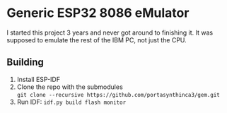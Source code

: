 # Generic ESP32 8086 eMulator
I started this project 3 years and never got around to finishing it. It was
supposed to emulate the rest of the IBM PC, not just the CPU.

## Building
  1. Install ESP-IDF
  2. Clone the repo with the submodules\
     `git clone --recursive https://github.com/portasynthinca3/gem.git`
  3. Run IDF: `idf.py build flash monitor`